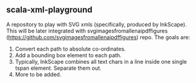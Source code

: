 ## scala-xml-playground

A repository to play with SVG xmls (specifically, produced by InkScape). This will be later integrated with svgimagesfromallenaipdffigures (https://github.com/svgimagesfromallenaipdffigures) repo. The goals are:

1. Convert each path to absolute co-ordinates.
2. Add a bounding box element to each path.
3. Typically, InkScape combines all text chars in a line inside one single tspan element. Separate them out.
4. More to be added.

    
